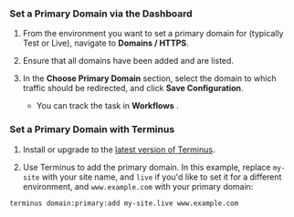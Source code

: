 ### Set a Primary Domain via the Dashboard

1. From the environment you want to set a primary domain for (typically Test or Live), navigate to **<span class="glyphicons glyphicons-global"></span> Domains / HTTPS**.

1. Ensure that all domains have been added and are listed.

1. In the **Choose Primary Domain** section, select the domain to which traffic should be redirected, and click **Save Configuration**.

   - You can track the task in **Workflows** <Icon icon="chevron-down" />.

### Set a Primary Domain with Terminus

1. Install or upgrade to the [latest version of Terminus](/terminus/install).

1. Use Terminus to add the primary domain. In this example, replace `my-site` with your site name, and `live` if you'd like to set it for a different environment, and `www.example.com` with your primary domain:

  ```bash
  terminus domain:primary:add my-site.live www.example.com
  ```
